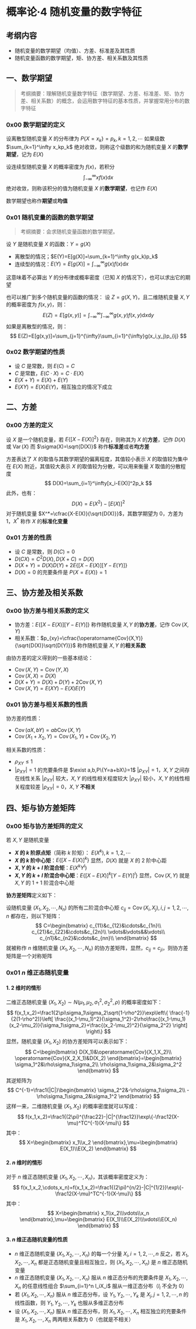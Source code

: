 # 概率论·4 随机变量的数字特征

## 考纲内容

- 随机变量的数学期望（均值）、方差、标准差及其性质
- 随机变量函数的数学期望，矩、协方差、相关系数及其性质

## 一、数学期望

> 考纲摘要：理解随机变量数字特征（数学期望、方差、标准差、矩、协方差、相关系数）的概念，会运用数字特征的基本性质，并掌握常用分布的数字特征

### 0x00 数学期望的定义

设离散型随机变量 $X$ 的分布律为 $P\{X=x_k\}=p_k,k=1,2,\cdots$
如果级数 $\sum_{k=1}^\infty x_kp_k$ 绝对收敛，则称这个级数的和为随机变量 $X$ 的**数学期望**，记为 $E(X)$

设连续型随机变量 $X$ 的概率密度为 $f(x)$，若积分
$$
\int_{-\infty}^{\infty}xf(x)\mathrm dx
$$
绝对收敛，则称该积分的值为随机变量 $X$ 的**数学期望**，也记作 $E(X)$

数学期望也称作**期望**或**均值**

### 0x01 随机变量的函数的数学期望

> 考纲摘要：会求随机变量函数的数学期望。

设 $Y$ 是随机变量 $X$ 的函数：$Y=g(X)$

- 离散型的情况；$E(Y)=E[g(X)]=\sum_{k=1}^\infty g(x_k)p_k$
- 连续型的情况：$E(Y)=E[g(X)]=\int_{-\infty}^{\infty}g(x)f(x)\mathrm dx$

这意味着不必算出 $Y$ 的分布律或概率密度（已知 $X$ 的情况下），也可以求出它的期望

也可以推广到多个随机变量的函数的情况：
设 $Z=g(X,Y)$，且二维随机变量 $X,Y$ 的概率密度为 $f(x,y)$，则：
$$
E(Z)=E[g(x,y)]=\int_{-\infty}^{\infty}\int_{-\infty}^{\infty} g(x,y)f(x,y)\mathrm dx\mathrm dy
$$
如果是离散型的情况，则：
$$
E(Z)=E[g(x,y)]=\sum_{j=1}^{\infty}\sum_{i=1}^{\infty}g(x_i,y_j)p_{ij}
$$



### 0x02 数学期望的性质

- 设 $C$ 是常数，则 $E(C)=C$
- $C$ 是常数，$E(C\cdot X)=C\cdot E(X)$
- $E(X+Y)=E(X)+E(Y)$
- $E(XY)=E(X)E(Y)$，相互独立的情况下成立



## 二、方差

### 0x00 方差的定义

设 $X$ 是一个随机变量，若 $E\{[X-E(X)]^2\}$ 存在，则称其为 $X$ 的**方差**，记作 $D(X)$ 或 $\operatorname{Var}(X)$
而 $\sigma(X)=\sqrt{D(X)}$ 称作**标准差**或者**均方差**

方差表达了 $X$ 的取值与其数学期望的偏离程度，其值较小表示 $X$ 的取值较为集中在 $E(X)$ 附近，其值较大表示 $X$ 的取值较为分散，可以用来衡量 $X$ 取值的分散程度
$$
D(X)=\sum_{i=1}^\infty[x_i-E(X)]^2p_k
$$
此外，也有：
$$
D(X)=E(X^2)-[E(X)]^2
$$
对于随机变量 $X^*=\cfrac{X-E(X)}{\sqrt{D(X)}}$，其数学期望为 0，方差为 1，$X^*$ 称作 $X$ 的**标准化变量**



### 0x01 方差的性质

- 设 $C$ 是常数，则 $D(C)=0$
- $D(CX)=C^2D(X),D(X+C)=D(X)$
- $D(X+Y)=D(X)D(Y)+2E\{[X-E(X)][Y-E(Y)]\}$
- $D(X)=0$ 的充要条件是 $P\{X=E(X)\}=1$



## 三、协方差及相关系数

### 0x00 协方差与相关系数的定义

- 协方差：$E\{[X-E(X)][Y-E(Y)]\}$ 称作随机变量 $X,Y$ 的**协方差**，记作 $\operatorname{Cov}(X,Y)$
- 相关系数：$p_{xy}=\cfrac{\operatorname{Cov}(X,Y)}{\sqrt{D(X)}\sqrt{D(Y)}}$ 称作随机变量 $X,Y$ 的**相关系数**

由协方差的定义得到的一些基本结论：

- $\operatorname{Cov}(X,Y)=\operatorname{Cov}(Y,X)$
- $\operatorname{Cov}(X,X)=D(X)$
- $D(X+Y)=D(X)+D(Y)+2\operatorname{Cov}(X,Y)$
- $\operatorname{Cov}(X,Y)=E(XY)-E(X)E(Y)$

### 0x01 协方差与相关系数的性质

协方差的性质：

- $\operatorname{Cov}(aX,bY)=ab\operatorname{Cov}(X,Y)$
- $\operatorname{Cov}(X_1+X_2,Y)=\operatorname{Cov}(X_1,Y)+\operatorname{Cov}(X_2,Y)$

相关系数的性质：

- $\rho_{XY}\le 1$
- $|\rho_{XY}|=1$ 的充要条件是 $\exist a,b,P\{Y=a+bX\}=1$
  $|\rho_{XY}|=1$，$X,Y$ 之间存在线性关系
  $|\rho_{XY}|$ 较大，$X,Y$ 的线性相关程度较大
  $|\rho_{XY}|$ 较小，$X,Y$ 的线性相关程度较差
  $|\rho_{XY}|=0$，$X,Y$ **不相关**



## 四、矩与协方差矩阵

### 0x00 矩与协方差矩阵的定义

若 $X,Y$ 是随机变量

- **$X$ 的 $k$ 阶原点矩**（简称 $k$ 阶矩）： $E(X^k),k=1,2,\cdots$
- **$X$ 的 $k$ 阶中心矩**：$E\{[X-E(X)]^k\}$
  显然，$D(X)$ 就是 $X$ 的 2 阶中心距
- **$X,Y$ 的 $k+l$ 阶混合矩**：$E(X^kY^l)$
- **$X,Y$ 的 $k+l$ 阶混合中心矩**：$E\{[X-E(X)]^k[Y-E(Y)]^l\}$
  显然，$\operatorname{Cov}(X,Y)$ 就是 $X,Y$ 的 $1+1$ 阶混合中心矩

**协方差矩阵**定义如下：

设随机变量 $(X_1,X_2,\cdots,N_n)$ 的所有二阶混合中心矩 $c_{ij}=\operatorname{Cov}(X_i,X_j),i,j=1,2,\cdots,n$ 都存在，则以下矩阵：
$$
C=\begin{bmatrix}
c_{11}&c_{12}&\cdots&c_{1n}\\
c_{21}&c_{22}&\cdots&c_{2n}\\
\vdots&\vdots&&\vdots\\
c_{n1}&c_{n2}&\cdots&c_{nn}\\
\end{bmatrix}
$$
就被称作 $n$ 维随机变量 $(X_1,X_2,\cdots,N_n)$ 的协方差矩阵，显然，$c_{ij}=c_{ji}$，则协方差矩阵是一个对称矩阵



### 0x01 $n$ 维正态随机变量

#### 1. 2 维时的情形

二维正态随机变量 $(X_1,X_2)\sim N(\mu_1,\mu_2,\sigma_1^2,\sigma_2^2,\rho)$ 的概率密度如下：
$$
f(x_1,x_2)=\frac1{2\pi\sigma_1\sigma_2\sqrt{1-\rho^2}}\exp\left\{
\frac{-1}{2(1-\rho^2)}\left[
    \frac{(x_1-\mu_1)^2}{\sigma_1^2}-2\rho\frac{(x_1-\mu_1)(x_2-\mu_2)}{\sigma_1\sigma_2}+\frac{(x_2-\mu_2)^2}{\sigma_2^2}
    \right]
\right\}
$$
显然，随机变量 $(X_1,X_2)$ 的协方差矩阵可以表示如下：
$$
C=\begin{bmatrix}
D(X_1)&\operatorname{Cov}(X_1,X_2)\\
\operatorname{Cov}(X_2,X_1)&D(X_2)
\end{bmatrix}=\begin{bmatrix}
\sigma_1^2&\rho\sigma_1\sigma_2\\
\rho\sigma_1\sigma_2&\sigma_2^2
\end{bmatrix}
$$
其逆矩阵为
$$
C^{-1}=\frac1{|C|}\begin{bmatrix}
\sigma_2^2&-\rho\sigma_1\sigma_2\\
-\rho\sigma_1\sigma_2&\sigma_1^2
\end{bmatrix}
$$
 这样一来，二维随机变量 $(X_1,X_2)$ 的概率密度就可以写成：
$$
f(x_1,x_2)=\frac1{(2\pi)^{\frac22}-|C|^{\frac12}}\exp\{-\frac12(X-\mu)^TC^{-1}(X-\mu)\}
$$
其中：
$$
X=\begin{bmatrix}
x_1\\x_2
\end{bmatrix},\mu=\begin{bmatrix}
E(X_1)\\E(X_2)
\end{bmatrix}
$$

#### 2. $n$ 维时的情形

对于 $n$ 维正态随机变量 $(X_1,X_2,\cdots,X_n)$，其该概率密度定义为：
$$
f(x_1,x_2,\cdots,x_n)=f(x_1,x_2)=\frac1{(2\pi)^{n/2}-|C|^{1/2}}\exp\{-\frac12(X-\mu)^TC^{-1}(X-\mu)\}
$$
其中：
$$
X=\begin{bmatrix}
x_1\\x_2\\\vdots\\x_n
\end{bmatrix},\mu=\begin{bmatrix}
E(X_1)\\E(X_2)\\\vdots\\E(X_n)
\end{bmatrix}
$$

#### 3. $n$ 维正态随机变量的性质

- $n$ 维正态随机变量 $(X_1,X_2,\cdots,X_n)$ 的每一个分量 $X_i,i=1,2,\cdots,n$
  反之，若 $X_1,X_2,\cdots,X_n$ 都是正态随机变量且相互独立，则 $(X_1,X_2,\cdots,X_n)$ 是 $n$ 维正态随机变量
- $n$ 维正态随机变量 $(X_1,X_2,\cdots,X_n)$ 服从 $n$ 维正态分布的充要条件是 $X_1,X_2,\cdots,X_n$ 的任意线性组合 $\sum_{i=1}^n l_iX_i$ 服从一维正态分布（$l_i$ 不全为 0）
- 若 $(X_1,X_2,\cdots,X_n)$ 服从 $n$ 维正态分布，设 $Y_1,Y_2,\cdots,Y_k$ 是 $X_j,j=1,2,\cdots,n$ 的线性函数，则 $Y_1,Y_2,\cdots,Y_k$ 也服从多维正态分布
- 设 $(X_1,X_2,\cdots,X_n)$ 服从 $n$ 维正态分布，则 $X_1,X_2,\cdots,X_n$ 相互独立的充要条件是 $X_1,X_2,\cdots,X_n$ 两两相关系数为 0（也就是不相关）
